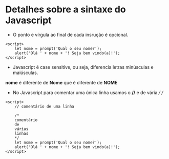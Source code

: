 # Detalhes sobre a sintaxe do Javascript

- O ponto e vírgula ao final de cada insrução é opcional.

```
<script>
    let nome = prompt('Qual o seu nome?');
    alert('Olá ' + nome + '! Seja bem vindo(a)!');
</script>
```


- Javascript é case sensitive, ou seja, diferencia letras minúsculas e maiúsculas.

**nome** é diferente de **Nome** que é diferente de **NOME**

- No Javascript para comentar uma única linha usamos o **//** e de vária **/* */**

```
<script>
    // comentário de uma linha

    /*
    comentário
    de
    várias
    linhas
    */
    let nome = prompt('Qual o seu nome?');
    alert('Olá ' + nome + '! Seja bem vindo(a)!');
</script>
```
